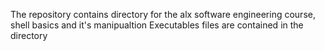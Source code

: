 The repository contains directory for the alx software engineering course, shell basics and it's manipualtion
Executables files are contained in the directory
